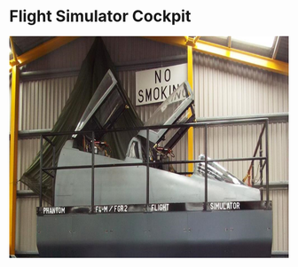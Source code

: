 # Flight Simulator Cockpit

<img src="https://raw.githubusercontent.com/sfawcett123/FlightSimulator/649c83f4ebd795922bf8745bdef911f6e5b439dd/FlightSimulator/wwwroot/img/phantom.svg" 
     alt="" data-canonical-src="https://gyazo.com/eb5c5741b6a9a16c692170a41a49c858.png" width="100%" height="400" />
